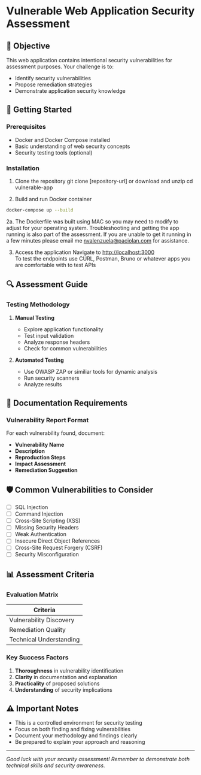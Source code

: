 # Vulnerable Web Application Security Assessment

## 🎯 Objective
This web application contains intentional security vulnerabilities for assessment purposes. Your challenge is to:
- Identify security vulnerabilities
- Propose remediation strategies
- Demonstrate application security knowledge

## 🚀 Getting Started

### Prerequisites
- Docker and Docker Compose installed
- Basic understanding of web security concepts
- Security testing tools (optional)

### Installation

1. Clone the repository
git clone [repository-url] or download and unzip
cd vulnerable-app

2. Build and run Docker container
```bash
docker-compose up --build
```
2a. The Dockerfile was built using MAC so you may need to modify to adjust for your operating system. Troubleshooting and getting the app running is also part of the assessment. 
If you are unable to get it running in a few minutes please email me nvalenzuela@paciolan.com for assistance.

3. Access the application
Navigate to [http://localhost:3000](http://localhost:3000)  
To test the endpoints use CURL, Postman, Bruno or whatever apps you are comfortable with to test APIs

## 🔍 Assessment Guide

### Testing Methodology

1. **Manual Testing**
   - Explore application functionality
   - Test input validation
   - Analyze response headers
   - Check for common vulnerabilities

2. **Automated Testing**
   - Use OWASP ZAP or similiar tools for dynamic analysis
   - Run security scanners
   - Analyze results

## 📝 Documentation Requirements

### Vulnerability Report Format

For each vulnerability found, document:

- **Vulnerability Name**
- **Description**
- **Reproduction Steps**
- **Impact Assessment**
- **Remediation Suggestion**

## 🛡️ Common Vulnerabilities to Consider

- [ ] SQL Injection
- [ ] Command Injection
- [ ] Cross-Site Scripting (XSS)
- [ ] Missing Security Headers
- [ ] Weak Authentication
- [ ] Insecure Direct Object References
- [ ] Cross-Site Request Forgery (CSRF)
- [ ] Security Misconfiguration

## 📊 Assessment Criteria

### Evaluation Matrix

| Criteria |
|----------|
| Vulnerability Discovery |
| Remediation Quality |
| Technical Understanding |

### Key Success Factors

1. **Thoroughness** in vulnerability identification
2. **Clarity** in documentation and explanation
3. **Practicality** of proposed solutions
4. **Understanding** of security implications

## ⚠️ Important Notes

- This is a controlled environment for security testing
- Focus on both finding and fixing vulnerabilities
- Document your methodology and findings clearly
- Be prepared to explain your approach and reasoning

---
*Good luck with your security assessment! Remember to demonstrate both technical skills and security awareness.*